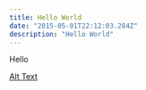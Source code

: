 ```yaml
---
title: Hello World
date: "2015-05-01T22:12:03.284Z"
description: "Hello World"
---
```


Hello

[Alt Text](https://via.placeholder.com/200x50 "Image Title")
